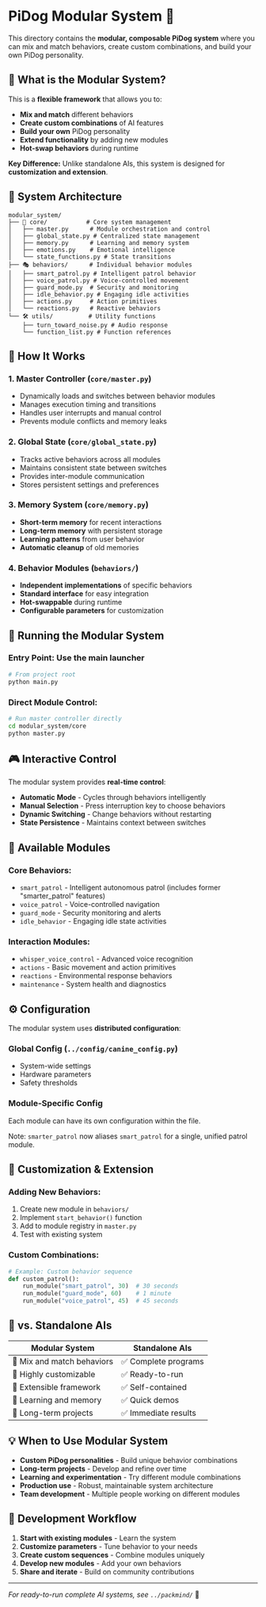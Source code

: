# PiDog Modular System 🔧

This directory contains the **modular, composable PiDog system** where you can mix and match behaviors, create custom combinations, and build your own PiDog personality.

## 🎯 **What is the Modular System?**

This is a **flexible framework** that allows you to:
- **Mix and match** different behaviors
- **Create custom combinations** of AI features
- **Build your own** PiDog personality 
- **Extend functionality** by adding new modules
- **Hot-swap behaviors** during runtime

**Key Difference:** Unlike standalone AIs, this system is designed for **customization and extension**.

## 📁 **System Architecture**

```
modular_system/
├── 🧠 core/           # Core system management
│   ├── master.py      # Module orchestration and control
│   ├── global_state.py # Centralized state management  
│   ├── memory.py      # Learning and memory system
│   ├── emotions.py    # Emotional intelligence
│   └── state_functions.py # State transitions
├── 🎭 behaviors/      # Individual behavior modules
│   ├── smart_patrol.py # Intelligent patrol behavior
│   ├── voice_patrol.py # Voice-controlled movement
│   ├── guard_mode.py  # Security and monitoring  
│   ├── idle_behavior.py # Engaging idle activities
│   ├── actions.py     # Action primitives
│   └── reactions.py   # Reactive behaviors
└── 🛠️ utils/          # Utility functions
    ├── turn_toward_noise.py # Audio response
    └── function_list.py # Function references
```

## 🔄 **How It Works**

### 1. **Master Controller** (`core/master.py`)
- Dynamically loads and switches between behavior modules
- Manages execution timing and transitions
- Handles user interrupts and manual control
- Prevents module conflicts and memory leaks

### 2. **Global State** (`core/global_state.py`)  
- Tracks active behaviors across all modules
- Maintains consistent state between switches
- Provides inter-module communication
- Stores persistent settings and preferences

### 3. **Memory System** (`core/memory.py`)
- **Short-term memory** for recent interactions
- **Long-term memory** with persistent storage  
- **Learning patterns** from user behavior
- **Automatic cleanup** of old memories

### 4. **Behavior Modules** (`behaviors/`)
- **Independent implementations** of specific behaviors
- **Standard interface** for easy integration
- **Hot-swappable** during runtime
- **Configurable parameters** for customization

## 🚀 **Running the Modular System**

### **Entry Point:** Use the main launcher
```bash
# From project root
python main.py
```

### **Direct Module Control:**
```bash  
# Run master controller directly
cd modular_system/core
python master.py
```

## 🎮 **Interactive Control**

The modular system provides **real-time control**:

- **Automatic Mode** - Cycles through behaviors intelligently
- **Manual Selection** - Press interruption key to choose behaviors
- **Dynamic Switching** - Change behaviors without restarting
- **State Persistence** - Maintains context between switches

## 🧩 **Available Modules**

### **Core Behaviors:**
- `smart_patrol` - Intelligent autonomous patrol (includes former "smarter_patrol" features)
- `voice_patrol` - Voice-controlled navigation  
- `guard_mode` - Security monitoring and alerts
- `idle_behavior` - Engaging idle state activities

### **Interaction Modules:**
- `whisper_voice_control` - Advanced voice recognition
- `actions` - Basic movement and action primitives
- `reactions` - Environmental response behaviors
- `maintenance` - System health and diagnostics

## ⚙️ **Configuration**

The modular system uses **distributed configuration**:

### **Global Config** (`../config/canine_config.py`)
- System-wide settings
- Hardware parameters  
- Safety thresholds

### **Module-Specific Config**
Each module can have its own configuration within the file.

Note: `smarter_patrol` now aliases `smart_patrol` for a single, unified patrol module.

## 🔧 **Customization & Extension**

### **Adding New Behaviors:**
1. Create new module in `behaviors/`
2. Implement `start_behavior()` function
3. Add to module registry in `master.py`
4. Test with existing system

### **Custom Combinations:**
```python
# Example: Custom behavior sequence
def custom_patrol():
    run_module("smart_patrol", 30)  # 30 seconds
    run_module("guard_mode", 60)    # 1 minute  
    run_module("voice_patrol", 45)  # 45 seconds
```

## 🔗 **vs. Standalone AIs**

| **Modular System** | **Standalone AIs** |
|------------------|--------------------|
| 🔧 Mix and match behaviors | ✅ Complete programs |
| 🔧 Highly customizable | ✅ Ready-to-run |
| 🔧 Extensible framework | ✅ Self-contained |
| 🔧 Learning and memory | ✅ Quick demos |
| 🔧 Long-term projects | ✅ Immediate results |

## 💡 **When to Use Modular System**

- **Custom PiDog personalities** - Build unique behavior combinations
- **Long-term projects** - Develop and refine over time  
- **Learning and experimentation** - Try different module combinations
- **Production use** - Robust, maintainable system architecture
- **Team development** - Multiple people working on different modules

## 🧪 **Development Workflow**

1. **Start with existing modules** - Learn the system
2. **Customize parameters** - Tune behavior to your needs
3. **Create custom sequences** - Combine modules uniquely  
4. **Develop new modules** - Add your own behaviors
5. **Share and iterate** - Build on community contributions

---

*For ready-to-run complete AI systems, see `../packmind/`* 🤖